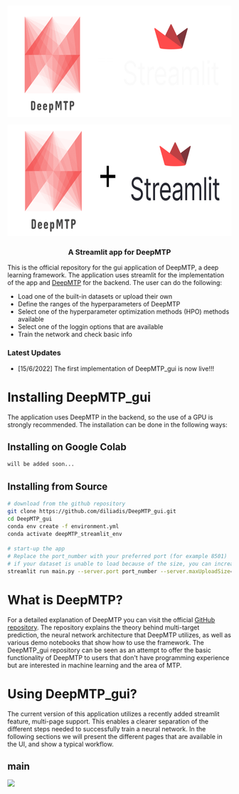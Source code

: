 <p align="center"><img src="https://raw.githubusercontent.com/diliadis/DeepMTP_gui/main/images/deepMTP_logo_plus_streamlit_logo_white.png#gh-dark-mode-only" alt="logo" height="250"/></p>
<p align="center"><img src="https://raw.githubusercontent.com/diliadis/DeepMTP_gui/main/images/deepMTP_logo_plus_streamlit_logo.png#gh-light-mode-only" alt="logo" height="250"/></p>

<h3 align="center">
<p> A Streamlit app for DeepMTP </h3>

This is the official repository for the gui application of DeepMTP, a deep learning framework. The application uses streamlit for the implementation of the app and [DeepMTP](https://github.com/diliadis/DeepMTP) for the backend. The user can do the following:
* Load one of the built-in datasets or upload their own
* Define the ranges of the hyperparameters of DeepMTP
* Select one of the hyperparameter optimization methods (HPO) methods available
* Select one of the loggin options that are available
* Train the network and check basic info

### Latest Updates
- [15/6/2022] The first implementation of DeepMTP_gui is now live!!!


# Installing DeepMTP_gui
The application uses DeepMTP in the backend, so the use of a GPU is strongly recommended. The installation can be done in the following ways:

## Installing on Google Colab
```bash
will be added soon...
```

## Installing from Source

```bash
# download from the github repository
git clone https://github.com/diliadis/DeepMTP_gui.git
cd DeepMTP_gui
conda env create -f environment.yml
conda activate deepMTP_streamlit_env

# start-up the app 
# Replace the port_number with your preferred port (for example 8501)
# if your dataset is unable to load because of the size, you can increase the server.maxUploadSize accordingly
streamlit run main.py --server.port port_number --server.maxUploadSize=2028
```

# What is DeepMTP?
For a detailed explanation of DeepMTP you can visit the official [GitHub repository](https://github.com/diliadis/DeepMTP). The repository explains the theory behind multi-target prediction, the neural network architecture that DeepMTP utilizes, as well as various demo notebooks that show how to use the framework. The DeepMTP_gui repository can be seen as an attempt to offer the basic functionality of DeepMTP to users that don't have programming experience but are interested in machine learning and the area of MTP. 

# Using DeepMTP_gui?
The current version of this application utilizes a recently added streamlit feature, multi-page support. This enables a clearer separation of the different steps needed to successfully train a neural network. In the following sections we will present the different pages that are available in the UI, and show a typical workflow.

## main
![](https://imgur.com/oIzY0nA.gif)